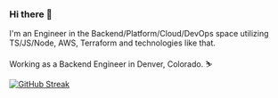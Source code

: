 ### Hi there 👋

I'm an Engineer in the Backend/Platform/Cloud/DevOps space utilizing TS/JS/Node, AWS, Terraform and technologies like that.

Working as a Backend Engineer in Denver, Colorado. ⛷️

<!-- ![Github stats](https://github-readme-stats.vercel.app/api?username=john-thomsen&count_private=true) -->

[![GitHub Streak](https://streak-stats.demolab.com?user=john-thomsen&theme=dark&hide_border=true&exclude_days=Sun%2CSat)](https://git.io/streak-stats)

<!--
**john-thomsen/john-thomsen** is a ✨ _special_ ✨ repository because its `README.md` (this file) appears on your GitHub profile.

Here are some ideas to get you started:

- 🔭 I’m currently working on ...
- 🌱 I’m currently learning ...
- 👯 I’m looking to collaborate on ...
- 🤔 I’m looking for help with ...
- 💬 Ask me about ...
- 📫 How to reach me: ...
- 😄 Pronouns: ...
- ⚡ Fun fact: ...
-->
